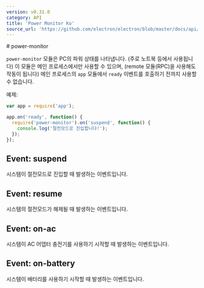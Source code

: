 ```yaml
---
version: v0.31.0
category: API
title: 'Power Monitor Ko'
source_url: 'https://github.com/electron/electron/blob/master/docs/api/power-monitor-ko.md'
---
```


﻿# power-monitor

`power-monitor` 모듈은 PC의 파워 상태를 나타냅니다. (주로 노트북 등에서 사용됩니다)
이 모듈은 메인 프로세스에서만 사용할 수 있으며, (remote 모듈(RPC)을 사용해도 작동이 됩니다)
메인 프로세스의 `app` 모듈에서 `ready` 이벤트를 호출하기 전까지 사용할 수 없습니다.

예제:

```javascript
var app = require('app');

app.on('ready', function() {
  require('power-monitor').on('suspend', function() {
    console.log('절전모드로 진입합니다!');
  });
});
```

## Event: suspend

시스템이 절전모드로 진입할 때 발생하는 이벤트입니다.

## Event: resume

시스템의 절전모드가 해제될 때 발생하는 이벤트입니다.

## Event: on-ac

시스템이 AC 어뎁터 충전기를 사용하기 시작할 때 발생하는 이벤트입니다.

## Event: on-battery

시스템이 배터리를 사용하기 시작할 때 발생하는 이벤트입니다.
